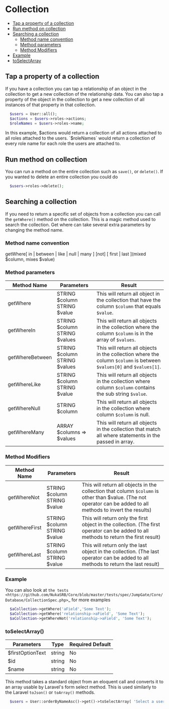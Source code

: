 # Collection

- [Tap a property of a collection](#tap-property-of-collection)
- [Run method on collection](#run-method-on-collection)
- [Searching a collection](#searching-collection)
    - [Method name convention](#method-name-convention)
    - [Method parameters](#method-parameters)
    - [Method Modifiers](#method-modifiers)
- [Example](#example)
- [toSelectArray](#to-select-array)

<a name="tap-property-of-collection"></a>
## Tap a property of a collection
If you have a collection you can tap a relationship of an object in the collection to get a new collection of the relationship 
data. You can also tap a property of the object in the collection to get a new collection of all instances of that property 
in that collection.

```php
  $users = User::all();
  $actions = $users->roles->actions;
  $roleNames = $users->roles->name;
```
  
In this example, $actions would return a collection of all actions attached to all roles attached to the users.
`$roleNames` would return a collection of every role name for each role the users are attached to.

<a name="run-method-on-collection"></a>
## Run method on collection
You can run a method on the entire collection such as `save()`, or `delete()`.  If you wanted to delete an entire 
collection you could do
```php
  $users->roles->delete();
```
  
<a name="searching-collection"></a>
## Searching a collection
If you need to return a specific set of objects from a collection you can call the `getWhere()` method on the collection. 
This is a magic method used to search the collection.  Get where can take several extra parameters by changing the method name.

<a name="method-name-convention"></a>
### Method name convention
getWhere[ in | between | like | null | many ] [not] [ first | last ](mixed $column, mixes $value)

<a name="method-parameters"></a>
### Method parameters
Method Name | Parameters |Result
----------- | ---------- | --------
getWhere         | STRING $column<br />STRING $value            | This will return all object in the collection that have the column `$column` that equals `$value`.
getWhereIn       | STRING $column<br />STRING $values            | This will return all objects in the collection where the column `$column` is in the array of `$values`.
getWhereBetween  | STRING $column<br />STRING $values            | This will return all objects in the collection where the column `$column` is between `$values[0]` and `$values[1]`.
getWhereLike     | STRING $column<br />STRING $value            | This will return all objects in the collection where column `$column` contains the sub string `$value`.
getWhereNull     | STRING $column            | This will return all objects in the collection where column `$column` is null.
getWhereMany     | ARRAY $columns => $values | This will return all objects in the collection that match all where statements in the passed in array.

<a name="method-modifiers"></a>
### Method Modifiers
Method Name | Parameters |Result
----------- | ---------- | --------
getWhereNot      | STRING $column<br />STRING $value          | This will return all objects in the collection that column `$column` is other than $value.  (The not operator can be added to all methods to invert the results)
getWhereFirst    | STRING $column<br />STRING $value          | This will return only the first object in the collection.  (The first operator can be added to all methods to return the first result)
getWhereLast     | STRING $column<br />STRING $value          | This will return only the last object in the collection.  (The last operator can be added to all methods to return the last result)

<a name="example"></a>
### Example
You can also look at `the tests <https://github.com/NukaSRB/Core/blob/master/tests/spec/JumpGate/Core/Database/CollectionSpec.php>`_ for more examples
```php
  $aCollection->getWhere('aField','Some Text');
  $aCollection->getWhere('relationship->aField', 'Some Text');
  $aCollection->getWhereNot('relationship->aField', 'Some Text');
```
  
<a name="to-select-array"></a>
### toSelectArray()
Parameters | Type | Required Default
---------- | ---- | ----------------
$firstOptionText | string | No | 'Select One'
$id | string | No | 'id'
$name | string | No | 'name'

This method takes a standard object from an eloquent call and converts it to an array usable by Laravel's form select method. This is used similarly to the Laravel `toJson()` or `toArray()` methods.
```php
  $users = User::orderByNameAsc()->get()->toSelectArray( 'Select a user', 'uniqueId', 'username');
```
